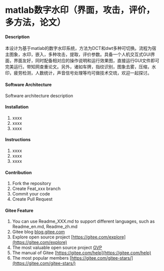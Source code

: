 # matlab数字水印（界面，攻击，评价，多方法，论文）

#### Description
本设计为基于matlab的数字水印系统，方法为DCT和dwt多种可切换。流程为宿主图象，水印，嵌入，多种攻击，提取，评价参数。具备一个人机交互式GUI界面，界面友好，同时配备相对应的操作说明和运行效果图，直接运行GUI文件即可完美运行。带知网查重论文。另外，诸如车牌，指纹识别，图象去雾，压缩，水印，疲劳检测，人数统计，声音信号处理等均可做技术交琉，欢迎一起探讨。

#### Software Architecture
Software architecture description

#### Installation

1.  xxxx
2.  xxxx
3.  xxxx

#### Instructions

1.  xxxx
2.  xxxx
3.  xxxx

#### Contribution

1.  Fork the repository
2.  Create Feat_xxx branch
3.  Commit your code
4.  Create Pull Request


#### Gitee Feature

1.  You can use Readme\_XXX.md to support different languages, such as Readme\_en.md, Readme\_zh.md
2.  Gitee blog [blog.gitee.com](https://blog.gitee.com)
3.  Explore open source project [https://gitee.com/explore](https://gitee.com/explore)
4.  The most valuable open source project [GVP](https://gitee.com/gvp)
5.  The manual of Gitee [https://gitee.com/help](https://gitee.com/help)
6.  The most popular members  [https://gitee.com/gitee-stars/](https://gitee.com/gitee-stars/)
